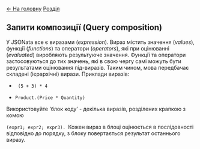 [<- На головну](../)  [Розділ](README.md)

## Запити композиції (Query composition) 

У JSONata все є виразами (*expression*). Вираз містить значення (*values*), функції (*functions*) та оператори (*operators*), які при оцінюванні (*evaluated*) виробляють результуюче значення. Функції та оператори застосовуються до тих значень, які в свою чергу самі можуть бути результатами оцінювання під-виразів. Таким чином, мова передбачає складені (ієрархічні) вирази. Приклади виразів:

- ` (5 + 3) * 4`

- `Product.(Price * Quantity)` 

Використовуйте ‘блок коду’ - декілька виразів, розділених крапкою з комою 

`(expr1; expr2; expr3). `Кожен вираз в блоці оцінюється в послідовності відповідно до порядку, з блоку повертається результат останнього виразу.